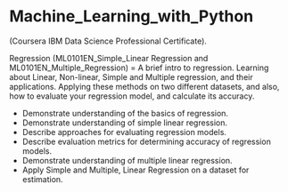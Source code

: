 # Machine_Learning_with_Python

(Coursera IBM Data Science Professional Certificate).

Regression (ML0101EN_Simple_Linear Regression and ML0101EN_Multiple_Regression) = A brief intro to regression. Learning about Linear, Non-linear, Simple and Multiple regression, and their applications. Applying these methods on two different datasets, and also, how to evaluate your regression model, and calculate its accuracy.

- Demonstrate understanding of the basics of regression.
- Demonstrate understanding of simple linear regression.
- Describe approaches for evaluating regression models.
- Describe evaluation metrics for determining accuracy of regression models.
- Demonstrate understanding of multiple linear regression.
- Apply Simple and Multiple, Linear Regression on a dataset for estimation.
